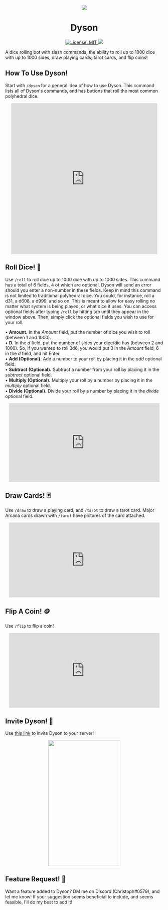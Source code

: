 <p align="center">
    <img src="https://cdn.discordapp.com/attachments/1093533763184644117/1093550580816937061/Dyson-Banner.png">
</p>
<h1 align="center">Dyson</h1>
<p align="center">
<a href="https://opensource.org/license/mit/">
    <img src="https://img.shields.io/bower/l/vista" alt="License: MIT">
</a>
<a href=">https://discord.com/api/oauth2/authorize?client_id=1092544591472889897&permissions=277025458240&scope=applications.commands%20bot">
    <img src=https://img.shields.io/badge/Invite-Invite%20Dyson%20To%20Your%20Server!-5865F2>
</a>

A dice rolling bot with slash commands, the ability to roll up to 1000 dice with up to 1000 sides, draw playing cards, tarot cards, and flip coins!
</p>

## How To Use Dyson!
Start with `/dyson` for a general idea of how to use Dyson. This command lists all of Dyson's commands, and has buttons that roll the most common polyhedral dice. 

<p align="center">
<iframe src="https://giphy.com/embed/QSSDm0doG4glhOFChr" width="466" height="480" frameBorder="0" class="giphy-embed" allowFullScreen></iframe>
</p>

## Roll Dice! 🎲
Use `/roll` to roll dice up to 1000 dice with up to 1000 sides. This command has a total of 6 fields, 4 of which are optional. Dyson will send an error should you enter a non-number in these fields. Keep in mind this command is not limited to traditional polyhedral dice. You could, for instance, roll a d31, a d608, a d999, and so on. This is meant to allow for easy rolling no matter what system is being played, or what dice it uses. You can access optional fields after typing `/roll` by hitting tab until they appear in the window above. Then, simply click the optional fields you wish to use for your roll. 

• **Amount.** In the *Amount* field, put the number of dice you wish to roll (between 1 and 1000). <br>
• **D.** In the *d* field, put the number of sides your dice/die has (between 2 and 1000). So, if you wanted to roll 3d6, you would put 3 in the *Amount* field, 6 in the *d* field, and hit Enter.  <br>
• **Add (Optional).** Add a number to your roll by placing it in the *add* optional field.  <br>
• **Subtract (Optional).** Subtract a number from your roll by placing it in the *subtract* optional field. <br>
• **Multiply (Optional).** Multiply your roll by a number by placing it in the *multiply* optional field. <br>
• **Divide (Optional).** Divide your roll by a number by placing it in the *divide* optional field. <br>

<p align="center">
<iframe src="https://giphy.com/embed/eeXwUQoKGNxDT5DCou" width="480" height="250" frameBorder="0" class="giphy-embed" allowFullScreen></iframe>
</p>

## Draw Cards! 🃏
Use `/draw` to draw a playing card, and `/tarot` to draw a tarot card. Major Arcana cards drawn with `/tarot` have pictures of the card attached. 

<p align="center">
<iframe src="https://giphy.com/embed/IrVwiOjX1Ldl1jr0eB" width="480" height="238" frameBorder="0" class="giphy-embed" allowFullScreen></iframe><p>
</p>

## Flip A Coin! 🪙
Use `/flip` to flip a coin!

<p align="center">
<iframe src="https://giphy.com/embed/3Wkd1PG8ClmD0pQwzO" width="480" height="238" frameBorder="0" class="giphy-embed" allowFullScreen></iframe>
</p>

## Invite Dyson! 👋
Use [this link](https://discord.com/api/oauth2/authorize?client_id=1092544591472889897&permissions=277025458240&scope=applications.commands%20bot) to invite Dyson to your server!

<p align="center">
    <img height="400" width="230" src="https://cdn.discordapp.com/attachments/1093533763184644117/1093547819723399269/Screen_Shot_2023-04-06_at_10.48.26.png">
</p>


## Feature Request! 🧐
Want a feature added to Dyson? DM me on Discord (Christoph#0579), and let me know! If your suggestion seems beneficial to include, and seems feasible, I'll do my best to add it!
